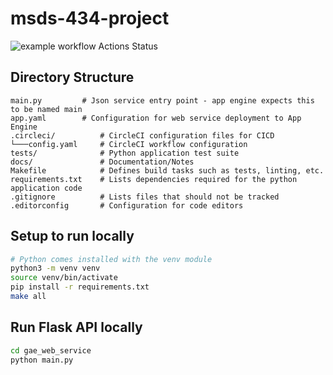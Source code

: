 # msds-434-project
![example workflow Actions Status](https://github.com/cecolby11/msds-434-project/actions/workflows/app.yml/badge.svg)

## Directory Structure
```
main.py         # Json service entry point - app engine expects this to be named main
app.yaml        # Configuration for web service deployment to App Engine
.circleci/          # CircleCI configuration files for CICD
└───config.yaml     # CircleCI workflow configuration 
tests/              # Python application test suite 
docs/               # Documentation/Notes
Makefile            # Defines build tasks such as tests, linting, etc. 
requirements.txt    # Lists dependencies required for the python application code
.gitignore          # Lists files that should not be tracked
.editorconfig       # Configuration for code editors
```

## Setup to run locally 
```bash
# Python comes installed with the venv module 
python3 -m venv venv
source venv/bin/activate
pip install -r requirements.txt
make all
```

## Run Flask API locally 
```bash
cd gae_web_service
python main.py
```
